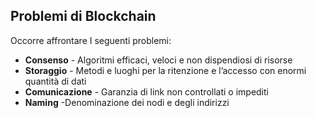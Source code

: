 ## Problemi di Blockchain

Occorre affrontare I seguenti problemi:
* **Consenso** - Algoritmi efficaci, veloci e non dispendiosi di risorse
* **Storaggio** - Metodi e luoghi per la ritenzione e l’accesso con enormi quantità di dati
* **Comunicazione** - Garanzia di link non controllati o impediti
* **Naming** -Denominazione dei nodi e degli indirizzi

